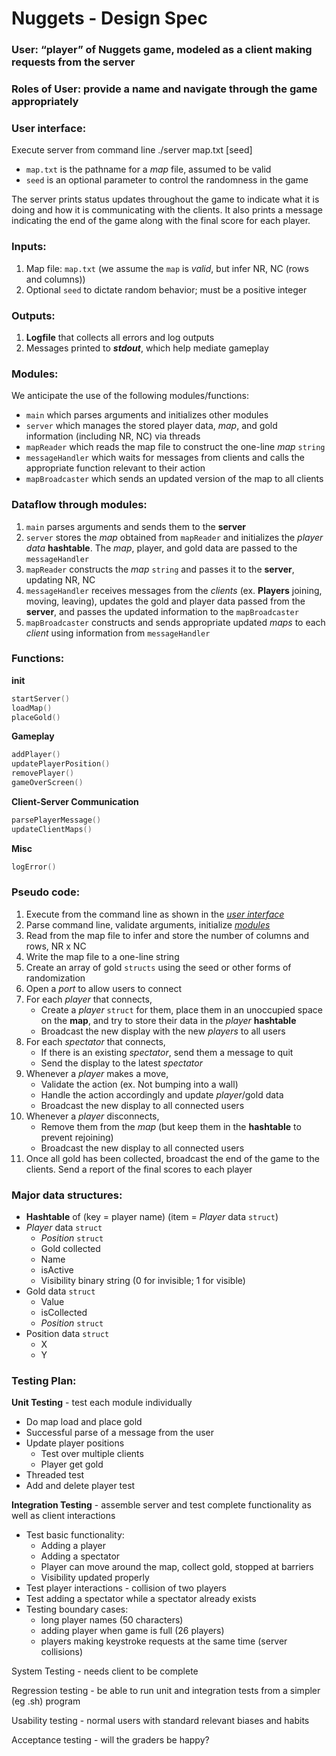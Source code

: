 # Nuggets - Design Spec

### User: “player” of Nuggets game, modeled as a client making requests from the server
### Roles of User: provide a name and navigate through the game appropriately
### User interface:
Execute server from command line ./server map.txt [seed]

* `map.txt` is the pathname for a *map* file, assumed to be valid
* `seed` is an optional parameter to control the randomness in the game

The server prints status updates throughout the game to indicate what it is doing and how it is communicating with the clients. It also prints a message indicating the end of the game along with the final score for each player. 

### Inputs:
1. Map file: `map.txt` (we assume the `map` is *valid*, but infer NR, NC (rows and columns))
2. Optional `seed` to dictate random behavior; must be a positive integer

### Outputs:
1. __Logfile__ that collects all errors and log outputs
2. Messages printed to ***stdout***, which help mediate gameplay

### Modules: 
We anticipate the use of the following modules/functions:
* `main` which parses arguments and initializes other modules
* `server` which manages the stored player data, *map*, and gold information (including NR, NC) via threads
* `mapReader` which reads the map file to construct the one-line *map* `string`
* `messageHandler` which waits for messages from clients and calls the appropriate function relevant to their action
* `mapBroadcaster` which sends an updated version of the map to all clients

### Dataflow through modules:
1. `main` parses arguments and sends them to the __server__
2. `server` stores the *map* obtained from `mapReader` and initializes the *player data* __hashtable__. The *map*, player, and gold data are passed to the `messageHandler`
3. `mapReader` constructs the *map* `string` and passes it to the __server__, updating NR, NC
4. `messageHandler` receives messages from the *clients* (ex. __Players__ joining, moving, leaving), updates the gold and player data passed from the __server__, and passes the updated information to the `mapBroadcaster`
5. `mapBroadcaster` constructs and sends appropriate updated *maps* to each *client* using information from `messageHandler` 

### Functions:
__init__
```c
startServer()
loadMap()
placeGold()
```
__Gameplay__
```c
addPlayer()
updatePlayerPosition()
removePlayer()
gameOverScreen()
```
__Client-Server Communication__
```c
parsePlayerMessage()
updateClientMaps()
```
__Misc__ 
```c
logError()
```

### Pseudo code:
1. Execute from the command line as shown in the [*user interface*](#user-interface)
2. Parse command line, validate arguments, initialize [*modules*](#modules)
3. Read from the map file to infer and store the number of columns and rows, NR x NC
4. Write the map file to a one-line string
5. Create an array of gold `structs` using the seed or other forms of randomization
6. Open a *port* to allow users to connect
7. For each *player* that connects,
     * Create a *player* `struct` for them, place them in an unoccupied space on the __map__, and try to store their data in the *player* __hashtable__
     * Broadcast the new display with the new *players* to all users
8. For each *spectator* that connects,
      * If there is an existing *spectator*, send them a message to quit
      * Send the display to the latest *spectator*
9. Whenever a *player* makes a move,
      * Validate the action (ex. Not bumping into a wall)
      * Handle the action accordingly and update *player*/gold data
      * Broadcast the new display to all connected users
10. Whenever a *player* disconnects,
      * Remove them from the *map* (but keep them in the __hashtable__ to prevent rejoining)
      * Broadcast the new display to all connected users
11. Once all gold has been collected, broadcast the end of the game to the clients. Send a report of the final scores to each player

### Major data structures:
* __Hashtable__ of (key = player name) (item = *Player* data `struct`)
* *Player* data `struct`
     * *Position* `struct`
     * Gold collected
     * Name
     * isActive
     * Visibility binary string (0 for invisible; 1 for visible)
* Gold data `struct`
     * Value
     * isCollected
     * *Position* `struct`
* Position data `struct`
     * X
     * Y


### Testing Plan:

__Unit Testing__ - test each module individually
* Do map load and place gold
* Successful parse of a message from the user
* Update player positions 
     * Test over multiple clients
     * Player get gold
* Threaded test
* Add and delete player test

__Integration Testing__ - assemble server and test complete functionality as well as client interactions
* Test basic functionality:
     * Adding a player
     * Adding a spectator
     * Player can move around the map, collect gold, stopped at barriers
     * Visibility updated properly
* Test player interactions - collision of two players
* Test adding a spectator while a spectator already exists
* Testing boundary cases: 
     * long player names (50 characters)
     * adding player when game is full (26 players)
     * players making keystroke requests at the same time (server collisions)

System Testing - needs client to be complete

Regression testing - be able to run unit and integration tests from a simpler (eg .sh) program

Usability testing - normal users with standard relevant biases and habits

Acceptance testing - will the graders be happy?
